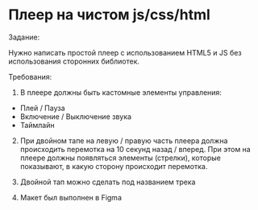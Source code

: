 # Плеер на чистом js/css/html
Задание:

Нужно написать простой плеер с использованием HTML5 и JS без использования сторонних библиотек. 

Требования:

1. В плеере должны быть кастомные элементы управления:
- Плей / Пауза
- Включение / Выключение звука
- Таймлайн

2. При двойном тапе на левую / правую часть плеера должна происходить перемотка на 10 секунд назад / вперед. При этом на плеере должны появляться элементы (стрелки), которые показывают, в какую сторону происходит перемотка. 

3. Двойной тап можно сделать под названием трека

4. Макет был выполнен в Figma 

